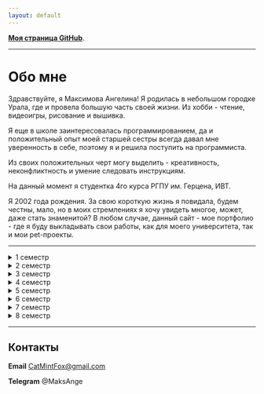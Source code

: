 ```yaml
---
layout: default
---
```


**[Моя страница GitHub](https://github.com/MintAnge)**.

* * *

# Обо мне

Здравствуйте, я Максимова Ангелина! 
Я родилась в небольшом городке Урала, где и провела большую часть своей жизни. Из хобби - чтение, видеоигры, рисование и вышивка.

Я еще в школе заинтересовалась программированием, да и положительный опыт моей старшей сестры всегда давал мне уверенность в себе, поэтому я и решила поступить на программиста.

Из своих положительных черт могу выделить - креативность, неконфликтность и умение следовать инструкциям. 

На данный момент я студентка 4го курса РГПУ им. Герцена, ИВТ.

Я 2002 года рождения. За свою короткую жизнь я повидала, будем честны, мало, но в моих стремлениях я хочу увидеть многое, может, даже стать знаменитой?
В любом случае, данный сайт - мое портфолио - где я буду выкладывать свои работы, как для моего университета, так и мои pet-проекты.

* * *
<details><summary> 1 семестр </summary>
  
  1.Модуль "Дискретные структуры". Дискретная математика для программистов
  
  2.Модуль "Информатика и физика для инженеров". Информатика
  
  3.Модуль "Информатика и физика для инженеров". Физика
  
  4.[Модуль "Информационные технологии в математике и физике". Информационные технологии в математике](https://drive.google.com/drive/folders/10v3dMv_QZDW9BrMHeEFzzG2VlfIfuGM-?usp=drive_link) 
  
  5.Модуль "Информационные технологии в математике и физике". Основы компьютерной алгебры
  
  6.Модуль "Математика для инженеров". Линейная алгебра и теория матриц
  
  7.Модуль "Общекультурный мировоззренческий экономический". Безопасность жизнедеятельности
  
  8.Модуль "Общекультурный мировоззренческий экономический". Физическая культура и спорт
  
  9.Модуль "Общекультурный мировоззренческий экономический". Философия
  
  10.Модуль "Общекультурный мировоззренческий экономический". Экономика
  
  11.Первая помощь при заболеваниях и травмах
     
</details>

<details><summary> 2 семестр </summary>
  
  1.Модуль "Дискретные структуры"
  
  2.Модуль "Информатика и физика для инженеров". Физика
  
  3.[Модуль "Информационные технологии в математике и физике". Информационные технологии](https://drive.google.com/drive/folders/1qnrStCc2zpt7630wSMXa3C8gmpfZIz_D?usp=drive_link) 
  
  4.Модуль "Математика для инженеров". Аналитическая геометрия
  
  5.Модуль "Математика для инженеров". Линейная алгебра и теория матриц
  
  6.Модуль "Математика для инженеров". Математический анализ
  
  7.[Модуль "Общекультурный мировоззренческий экономический". Иностранный язык (английский)](https://drive.google.com/drive/folders/1jVPw0mTnyNm--TVuu0sa8JlroAZ22TnW?usp=drive_link) 
  
  8.Модуль "Общекультурный мировоззренческий экономический". История
  
  9.Программирование
  
  10.Физическая культура и спорт (элективная дисциплина)
     
</details>

<details><summary> 3 семестр </summary>
  
  1.Модуль "Информатика и физика для инженеров". Физика
  
  2.Модуль "Информационные технологии в математике и физике". Физика полупроводников
  
  3.Модуль "Технологии и методы вычислений". Анализ данных и основы Data science
  
  4.Модуль "Технологии и методы вычислений". Вычислительная математика
     
</details>

<details><summary> 4 семестр </summary>
  
  1.[Модуль "Компьютерная графика и управление информацией". Базы данных](https://drive.google.com/drive/folders/1MG1LvcnLJbabw7j2EIBv9ViT84DFS2vz?usp=drive_link) 
  
  2.Модуль "Математика для инженеров". Интегралы и дифференциальные уравнения

  3.Модуль "Общекультурный мировоззренческий экономический". Иностранный язык (английский)
  
  4.Модуль "Организация и архитектура ЭВМ". Вычислительная техника
  
  5.Модуль "Организация и архитектура ЭВМ". Операционные системы
  
  6.Модуль "Проектирование и разработка веб-решений"
  
  7.Модуль "Технологии и методы вычислений". Анализ данных и основы Data science
  
  8.Модуль "Технологии и методы вычислений". Технологии компьютерного моделирования
  
  9.[Программирование](https://drive.google.com/drive/folders/1YNzsLWIYciSYnPVFSRGBGXYo4Bac7tgi?usp=drive_link) 
     
</details>

<details><summary> 5 семестр </summary>
  
  1.Модуль "Информационные ресурсы и средства профессиональной деятельности инженера". Пакеты прикладных программ для статистической обработки и анализа данных
  
  2.[Модуль "Информационные технологии в управлении в IT-компании". IT-менеджмент](https://drive.google.com/drive/folders/1omoujcCmjEWXp46An0-jk20vxJO9JlxD?usp=drive_link) 
  
  3.Модуль "Информационные технологии в управлении в IT-компании". Основы бизнес-информатики
  
  4.[Модуль "Информационные технологии". Информационные технологии в изучении иностранных языков](https://drive.google.com/drive/folders/1gevn1ugTNgk-06NclcLOUTImZPc1b1KG?usp=drive_link) 
  
  5.Модуль "Компьютерная графика и управление информацией". Компьютерная графика
  
  6.[Модуль "Компьютерная графика и управление информацией". Математические основы компьютерной графики](https://drive.google.com/drive/folders/1C4mPiZrnPsLCyUwPt6bCZ3qRVH73KMRS?usp=drive_link) 
  
  7.Модуль "Организация и архитектура ЭВМ". Сети и телекоммуникации
  
  8.[Программирование](https://drive.google.com/drive/folders/1vF6fyJF40If4uFIIyNk3TWYrXzXMueLX?usp=drive_link) 
     
</details>

<details><summary> 6 семестр </summary>
  
  1.[Модуль "Информационные ресурсы и средства профессиональной деятельности инженера". Математические основы глубокого обучения](https://drive.google.com/drive/folders/1lSYjgm84CzhcF3jEDnxNBqyi1wxmKL6u?usp=drive_link) 
  
  2.Модуль "Информационные технологии в управлении в IT-компании". Основы электронного управления
  
  3.Модуль "Информационные технологии". Основы корпоративного электронного обучения
  
  4.[Модуль "Информационные технологии". Прикладные информационные технологии](https://drive.google.com/drive/folders/1-juZE-SjQeFWAzkjCnq3CLyXHqqIODjK?usp=drive_link) 
  
  5.Модуль "Компьютерная графика и управление информацией". Инженерная графика
  
  6.Модуль "Общекультурный мировоззренческий экономический". Иностранный язык (английский)
  
  7.Модуль "Организация и архитектура ЭВМ". Защита информации
  
  8.Модуль "Организация и архитектура ЭВМ". Основы машинного обучения
  
  9.[Модуль "Организация и архитектура ЭВМ". Техники и технологии визуализации данных](https://drive.google.com/drive/folders/1VW-KjEtAeZB2bimhWMUloHg8C_mGdp7c?usp=drive_link) 
  
  10.Программирование
  
  11.Физическая культура и спорт (элективная дисциплина)
     
</details>

<details><summary> 7 семестр </summary>
  
  1.Модуль "Информационные ресурсы и средства профессиональной деятельности инженера". Организация электронной образовательной среды
  
  2.[Модуль "Информационные ресурсы и средства профессиональной деятельности инженера". Управление программными проектами](https://drive.google.com/drive/folders/1f7eDfNbR6qS7v8_jaZxqoQzeU62MhpOF?usp=drive_link) 
  
  3.Модуль "Общекультурный мировоззренческий экономический". Иностранный язык (английский)
  
  4.Модуль "Информационные технологии в управлении в IT-компании". Управление проектами разработки программного обеспечения
  
  5.Модуль "Математика для инженеров". Обработка данных и статистика
  
  6.Модуль "Математика для инженеров". Теория графов и её применение
  
  7.Программирование
     
</details>

<details><summary> 8 семестр </summary>
  
  1.Модуль "Информационные ресурсы и средства профессиональной деятельности инженера". Мировые информационные ресурсы и цифровые библиотеки
  
  2.Модуль "Информационные ресурсы и средства профессиональной деятельности инженера". Социальные и профессиональные вопросы информатики и ИТ
  
  3.Модуль "Информационные технологии в управлении в IT-компании". IT-рекрутмент
  
  4.Модуль "Информационные технологии в управлении в IT-компании". Информационные технологии оценки персонала
  
  5.Модуль "Информационные технологии и системы"
  
  6.Модуль "Информационные технологии и системы". Математические методы для исследования сферы образования
  
  7.Модуль "Особенности профеcсиональной иноязычной коммуникации"
  
  8.Модуль "Учебно-исследовательский"
  
  9.[Модуль "Учебно-исследовательский". Языки написания спецификаций](https://drive.google.com/drive/folders/1b6IN3bcFmdx4d73ZsjD3b_beroELEB9m?usp=drive_link) 
     
</details>

* * *

## Контакты

**Email** CatMintFox@gmail.com

**Telegram** @MaksAnge
